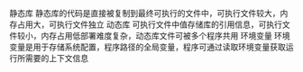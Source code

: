 静态库
静态库的代码是直接被复制到最终可执行的文件中，可执行文件较大，内存占用大，可执行文件独立
动态库
可执行文件中值存储库的引用信息，可执行文件较小，内存占用低部署难度复杂，动态库文件可被多个程序共用
环境变量
环境变量是用于存储系统配置，程序路径的全局变量，程序可通过读取环境变量获取运行所需要的上下文信息
